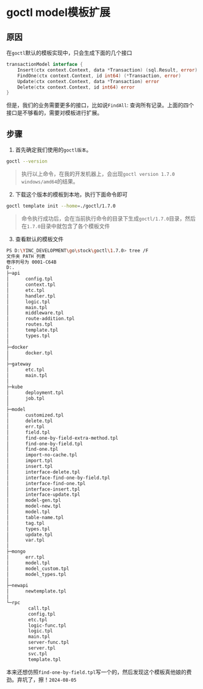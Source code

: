 # goctl model模板扩展
## 原因
在`goctl`默认的模板实现中，只会生成下面的几个接口
```go
transactionModel interface {
    Insert(ctx context.Context, data *Transaction) (sql.Result, error)
    FindOne(ctx context.Context, id int64) (*Transaction, error)
    Update(ctx context.Context, data *Transaction) error
    Delete(ctx context.Context, id int64) error
}
```
但是，我们的业务需要更多的接口，比如说`FindAll`: 查询所有记录。上面的四个接口是不够看的，需要对模板进行扩展。

## 步骤
1. 首先确定我们使用的`goctl版本`。
```sh
goctl --version
```
> 执行以上命令，在我的开发机器上，会出现`goctl version 1.7.0 windows/amd64`的结果。
2. 下载这个版本的模板到本地，执行下面命令即可
```sh
goctl template init --home=./goctl/1.7.0
```
> 命令执行成功后，会在当前执行命令的目录下生成`goctl/1.7.0`目录，然后在`1.7.0`目录中就包含了各个模板文件
3. 查看默认的模板文件
```sh
PS D:\YINC_DEVELOPMENT\go\stock\goctl\1.7.0> tree /F
文件夹 PATH 列表
卷序列号为 0001-C64B     
D:.
├─api
│      config.tpl        
│      context.tpl       
│      etc.tpl
│      handler.tpl       
│      logic.tpl
│      main.tpl
│      middleware.tpl    
│      route-addition.tpl
│      routes.tpl        
│      template.tpl      
│      types.tpl
│      
├─docker
│      docker.tpl
│
├─gateway
│      etc.tpl
│      main.tpl
│
├─kube
│      deployment.tpl
│      job.tpl
│
├─model
│      customized.tpl
│      delete.tpl
│      err.tpl
│      field.tpl
│      find-one-by-field-extra-method.tpl
│      find-one-by-field.tpl
│      find-one.tpl
│      import-no-cache.tpl
│      import.tpl
│      insert.tpl
│      interface-delete.tpl
│      interface-find-one-by-field.tpl
│      interface-find-one.tpl
│      interface-insert.tpl
│      interface-update.tpl
│      model-gen.tpl
│      model-new.tpl
│      model.tpl
│      table-name.tpl
│      tag.tpl
│      types.tpl
│      update.tpl
│      var.tpl
│
├─mongo
│      err.tpl
│      model.tpl
│      model_custom.tpl
│      model_types.tpl
│
├─newapi
│      newtemplate.tpl
│
└─rpc
        call.tpl
        config.tpl
        etc.tpl
        logic-func.tpl
        logic.tpl
        main.tpl
        server-func.tpl
        server.tpl
        svc.tpl
        template.tpl
```

本来还想仿照`find-one-by-field.tpl`写一个的，然后发现这个模板真他娘的费劲。弃坑了，擦！`2024-08-05`
